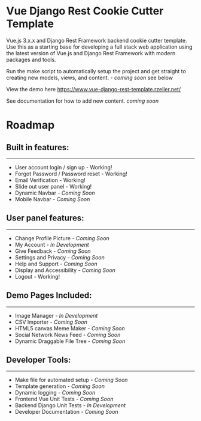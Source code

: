 # Vue Django Rest Cookie Cutter Template
Vue.js 3.x.x and Django Rest Framework backend cookie cutter template. Use this as a starting base for developing a full stack web application using the latest version of Vue.js and Django Rest Framework with modern packages and tools. 

Run the make script to automatically setup the project and get straight to creating new models, views, and content. - *coming soon* see below

View the demo here https://www.vue-django-rest-template.rzeller.net/

See documentation for how to add new content. *coming soon*

# Roadmap

## Built in features:
---------------------------------------------
- User account login / sign up - Working!
- Forgot Password / Password reset - Working!
- Email Verification - Working! 
- Slide out user panel - Working!
- Dynamic Navbar - *Coming Soon*
- Mobile Navbar - *Coming Soon* 

## User panel features:
---------------------------------------------
- Change Profile Picture - *Coming Soon* 
- My Account - *In Development*
- Give Feedback - *Coming Soon*
- Settings and Privacy - *Coming Soon*
- Help and Support - *Coming Soon* 
- Display and Accessibility - *Coming Soon*
- Logout - Working!

## Demo Pages Included:
---------------------------------------------
- Image Manager - *In Development*
- CSV Importer - *Coming Soon*
- HTML5 canvas Meme Maker - *Coming Soon*
- Social Network News Feed - *Coming Soon*
- Dynamic Draggable File Tree - *Coming Soon*

## Developer Tools:
---------------------------------------------
- Make file for automated setup - *Coming Soon*
- Template generation - *Coming Soon*
- Dynamic logging - *Coming Soon*
- Frontend Vue Unit Tests - *Coming Soon*
- Backend Django Unit Tests - *In Development*
- Developer Documentation - *Coming Soon*
